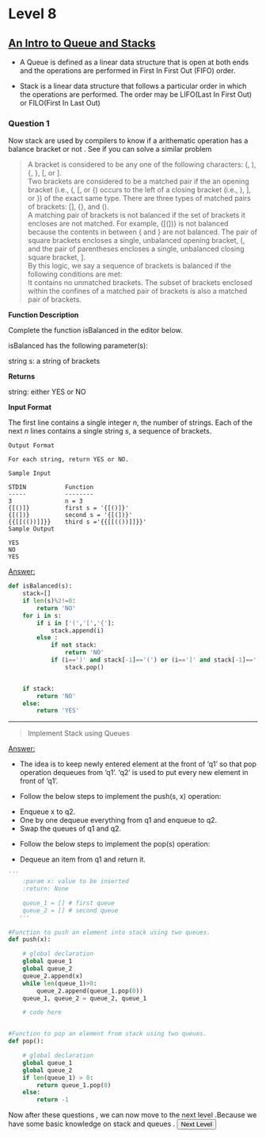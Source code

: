 # Level 8

## <ins> An Intro to Queue and Stacks </ins>

- A Queue is defined as a linear data structure that is open at both ends and the operations are performed in First In First Out (FIFO) order.

- Stack is a linear data structure that follows a particular order in which the operations are performed. The order may be LIFO(Last In First Out) or FILO(First In Last Out)

### Question 1

Now stack are used by compilers to know if a arithematic operation has a balance bracket or not . See if you can solve a similar problem

> A bracket is considered to be any one of the following characters: (, ), {, }, [, or ].  
> Two brackets are considered to be a matched pair if the an opening bracket (i.e., (, [, or {) occurs to the left of a closing bracket (i.e., ), ], or }) of the exact same type. There are three types of matched pairs of brackets: [], {}, and ().  
> A matching pair of brackets is not balanced if the set of brackets it encloses are not matched. For example, {[(])} is not balanced because the contents in between { and } are not balanced. The pair of square brackets encloses a single, unbalanced opening bracket, (, and the pair of parentheses encloses a single, unbalanced closing square bracket, ].  
> By this logic, we say a sequence of brackets is balanced if the following conditions are met:  
> It contains no unmatched brackets.
> The subset of brackets enclosed within the confines of a matched pair of brackets is also a matched pair of brackets.

**Function Description**

Complete the function isBalanced in the editor below.

isBalanced has the following parameter(s):

string s: a string of brackets

**Returns**

string: either YES or NO

**Input Format**

The first line contains a single integer _n_, the number of strings.
Each of the next _n_ lines contains a single string _s_, a sequence of brackets.

```
Output Format

For each string, return YES or NO.

Sample Input

STDIN           Function
-----           --------
3               n = 3
{[()]}          first s = '{[()]}'
{[(])}          second s = '{[(])}'
{{[[(())]]}}    third s ='{{[[(())]]}}'
Sample Output

YES
NO
YES
```

<ins>Answer:</ins>

```python
def isBalanced(s):
    stack=[]
    if len(s)%2!=0:
        return 'NO'
    for i in s:
        if i in ['(','[','{']:
            stack.append(i)
        else :
            if not stack:
                return 'NO'
            if (i==')' and stack[-1]=='(') or (i==']' and stack[-1]=='[') or (i=='}' and stack[-1]=='{'):
                stack.pop()


    if stack:
        return 'NO'
    else:
        return 'YES'
```

---

> Implement Stack using Queues

<ins>Answer:</ins>

- The idea is to keep newly entered element at the front of ‘q1’ so that pop operation dequeues from ‘q1’. ‘q2’ is used to put every new element in front of ‘q1’.

* Follow the below steps to implement the push(s, x) operation:

- Enqueue x to q2.
- One by one dequeue everything from q1 and enqueue to q2.
- Swap the queues of q1 and q2.

* Follow the below steps to implement the pop(s) operation:

* Dequeue an item from q1 and return it.

```python
'''
    :param x: value to be inserted
    :return: None

    queue_1 = [] # first queue
    queue_2 = [] # second queue
   '''

#Function to push an element into stack using two queues.
def push(x):

    # global declaration
    global queue_1
    global queue_2
    queue_2.append(x)
    while len(queue_1)>0:
        queue_2.append(queue_1.pop(0))
    queue_1, queue_2 = queue_2, queue_1

    # code here


#Function to pop an element from stack using two queues.
def pop():

    # global declaration
    global queue_1
    global queue_2
    if len(queue_1) > 0:
        return queue_1.pop(0)
    else:
        return -1
```

Now after these questions , we can now move to the next level .Because we have some basic knowledge on stack and queues .
<button name="button" onclick="1_level.md">Next Level</button>
